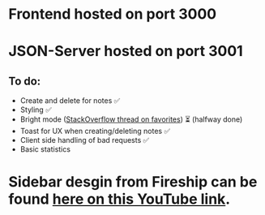 # Frontend hosted on port 3000
# JSON-Server hosted on port 3001

## To do:
- Create and delete for notes ✅
- Styling ✅
- Bright mode ([StackOverflow thread on favorites](https://stackoverflow.com/questions/37801882/how-to-change-css-root-color-variables-in-javascript)) ⏳ (halfway done)
- Toast for UX when creating/deleting notes ✅
- Client side handling of bad requests ✅
- Basic statistics

# Sidebar desgin from Fireship can be found [here on this YouTube link](https://www.youtube.com/watch?v=biOMz4puGt8&list=WL&index=14&t=74s&ab_channel=Fireship).